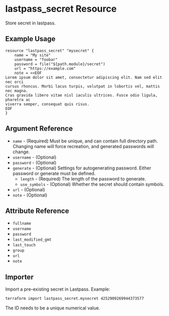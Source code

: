 # lastpass_secret Resource

Store secret in lastpass.

## Example Usage

```hcl
resource "lastpass_secret" "mysecret" {
    name = "My site"
    username = "foobar"
    password = file("${path.module}/secret")
    url = "https://example.com"
    note = <<EOF
Lorem ipsum dolor sit amet, consectetur adipiscing elit. Nam sed elit nec orci
cursus rhoncus. Morbi lacus turpis, volutpat in lobortis vel, mattis nec magna.
Cras gravida libero vitae nisl iaculis ultrices. Fusce odio ligula, pharetra ac
viverra semper, consequat quis risus.
EOF
}
```

## Argument Reference

* `name` - (Required) Must be unique, and can contain full directory path. Changing name will force recreation, and generated passwords will change.
* `username` - (Optional) 
* `password` - (Optional) 
* `generate` - (Optional) Settings for autogenerating password. Either password or generate must be defined.
  * `length` - (Required) The length of the password to generate.
  * `use_symbols` - (Optional) Whether the secret should contain symbols.
* `url` - (Optional) 
* `note` - (Optional)

## Attribute Reference

* `fullname`
* `username`
* `password`
* `last_modified_gmt`
* `last_touch`
* `group`
* `url`
* `note`

## Importer

Import a pre-existing secret in Lastpass. Example:

```
terraform import lastpass_secret.mysecret 4252909269944373577
```

The ID needs to be a unique numerical value.